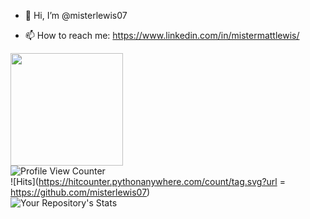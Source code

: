 - 👋 Hi, I’m @misterlewis07

- 📫 How to reach me: https://www.linkedin.com/in/mistermattlewis/

<img height="180em" src="https://github-readme-stats.vercel.app/api?username=misterlewis07&show_icons=true&hide_border=true&&count_private=true&include_all_commits=true" /> <br>
![Profile View Counter](https://komarev.com/ghpvc/?username=misterlewis07) <br>
![Hits](https://hitcounter.pythonanywhere.com/count/tag.svg?url = https://github.com/misterlewis07) <br>
![Your Repository's Stats](https://github-readme-stats.vercel.app/api/top-langs/?username=misterlewis07&theme=blue-green)

